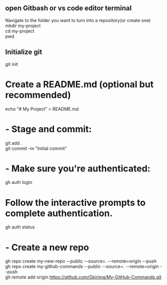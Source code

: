 ## open Gitbash or vs code editor terminal<br>
Navigate to the folder you want to turn into a repository(or create one)<br>
mkdir my-project<br>
cd my-project<br>
pwd<br>

## Initialize git<br>
git init<br>

# Create a README.md (optional but recommended)<br>
echo "# My Project" > README.md<br>

# - Stage and commit:<br>
git add . <br>
git commit -m "Initial commit"<br>
# - Make sure you're authenticated:<br>
gh auth login<br>
# Follow the interactive prompts to complete authentication.<br>
gh auth status<br>

# - Create a new repo <br>
gh repo create my-new-repo --public --source=. --remote=origin --push<br>
gh repo create my-github-commands --public --source=. --remote=origin --push<br>
git remote add origin https://github.com/Gkirima/My-GitHub-Commands.git<br>